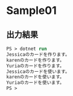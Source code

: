 # Sample01
## 出力結果
```ps
PS > dotnet run
Jessicaのカードを作ります。
karenのカードを作ります。
Yuriaのカードを作ります。
Jessicaのカードを使います。
karenのカードを使います。
Yuriaのカードを使います。
PS > 
```